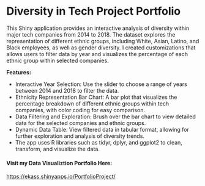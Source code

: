 # Diversity in Tech Project Portfolio

This Shiny application provides an interactive analysis of diversity within major tech companies from 2014 to 2018. The dataset explores the representation of different ethnic groups, including White, Asian, Latino, and Black employees, as well as gender diversity. I created customizations that allows users to filter data by year and visualizes the percentage of each ethnic group within selected companies.

**Features:**
* Interactive Year Selection: Use the slider to choose a range of years between 2014 and 2018 to filter the data.
* Ethnicity Representation Bar Chart: A bar plot that visualizes the percentage breakdown of different ethnic groups within tech companies, with color coding for easy comparison.
* Data Filtering and Exploration: Brush over the bar chart to view detailed data for the selected companies and ethnic groups.
* Dynamic Data Table: View filtered data in tabular format, allowing for further exploration and analysis of diversity trends.
* The app uses R libraries such as tidyr, dplyr, and ggplot2 to clean, transform, and visualize the data.

#### Visit my Data Visualiztion Portfolio Here:
https://ekass.shinyapps.io/PortfolioProject/
